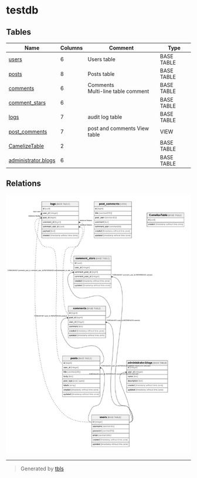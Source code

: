 # testdb

## Tables

| Name | Columns | Comment | Type |
| ---- | ------- | ------- | ---- |
| [users](users.md) | 6 | Users table | BASE TABLE |
| [posts](posts.md) | 8 | Posts table | BASE TABLE |
| [comments](comments.md) | 6 | Comments<br>Multi-line table comment | BASE TABLE |
| [comment_stars](comment_stars.md) | 6 |  | BASE TABLE |
| [logs](logs.md) | 7 | audit log table | BASE TABLE |
| [post_comments](post_comments.md) | 7 | post and comments View table | VIEW |
| [CamelizeTable](CamelizeTable.md) | 2 |  | BASE TABLE |
| [administrator.blogs](administrator.blogs.md) | 6 |  | BASE TABLE |

## Relations

![er](schema.png)

---

> Generated by [tbls](https://github.com/k1LoW/tbls)